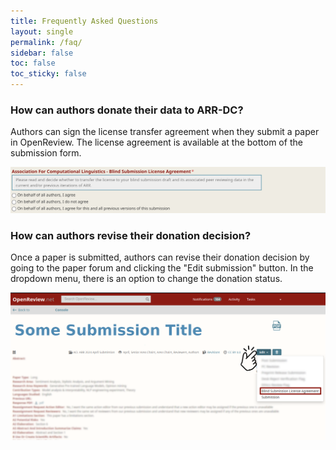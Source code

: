```yaml
---
title: Frequently Asked Questions
layout: single
permalink: /faq/
sidebar: false
toc: false
toc_sticky: false
---
```


### How can authors donate their data to ARR-DC?

Authors can sign the license transfer agreement when they submit a paper in
OpenReview. The license agreement is available at the bottom of the submission
form.

[![Author submission decision](/assets/images/faq/authors_submission_decision.png)](/assets/images/faq/authors_submission_decision.png)

### How can authors revise their donation decision?

Once a paper is submitted, authors can revise their donation decision by going
to the paper forum and clicking the "Edit submission" button. In the dropdown
menu, there is an option to change the donation status.

[![Author change decision](/assets/images/faq/authors_change_decision.png)](/assets/images/faq/authors_change_decision.png)
